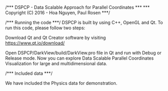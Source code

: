 /*** DSPCP - Data Scalable Approach for Parallel Coordinates ***
 ***      Copyright (C) 2016 - Hoa Nguyen, Paul Rosen        ***/

/*** Running the code ***/
DSPCP is built by using C++, OpenGL and Qt.
To run this code, please follow two steps:

Download Qt and Qt Creator software by visiting https://www.qt.io/download/

Open DSPCP/DarkView/build/DarkView.pro file in Qt and run with Debug or Release mode.
Now you can explore Data Scalable Parallel Coordinates Visualization for large and multidimensional data.

/*** Included data ***/

We have included the Physics data for demonstration.
 

